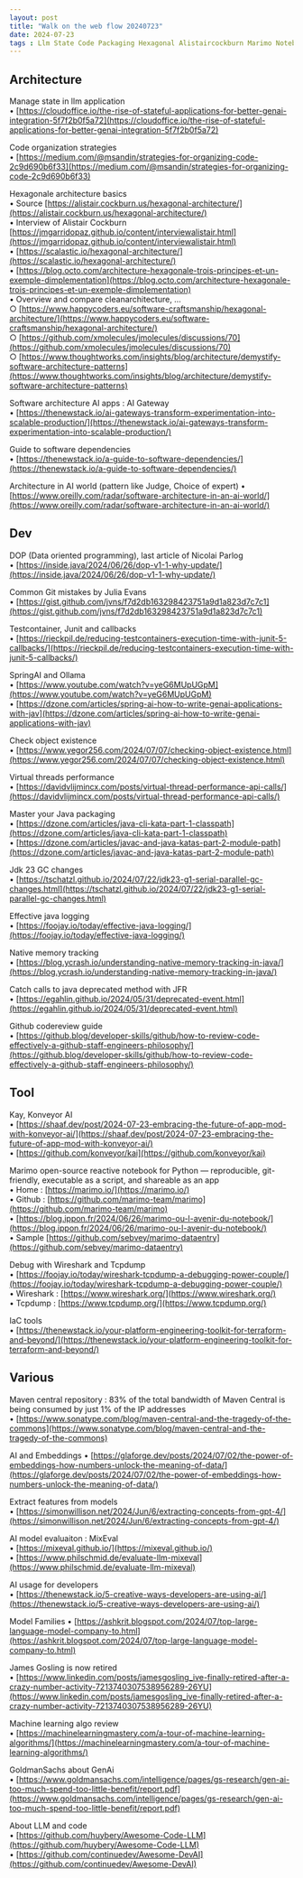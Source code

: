 ```yaml
---
layout: post
title: "Walk on the web flow 20240723"
date: 2024-07-23
tags : Llm State Code Packaging Hexagonal Alistaircockburn Marimo Notebook Python Datascience Maven Bandwidth Dop Dataorientedprogramming Nicolaiparlog Java Embeddings Ai Git Mistake Juliaevans Testcontainer Callback Dependencies Aigateway Ollama Springai Features Models Explicability Evaluation Mixeval Model Families Landscape Exist Tcpdump Wireshark Jamesgosling Retired Goldmansachs Machinelearning Iac Terraform Virtualthread Javac Performance  Module Path Java23 Garbagecollector Gc Logging Kay Konveyor Code Judge Choiceofexpert Nmt Nativememory Jfr Deprecated Github Codereview 
---
```


## Architecture  

Manage state in llm application       
	• [https://cloudoffice.io/the-rise-of-stateful-applications-for-better-genai-integration-5f7f2b0f5a72](https://cloudoffice.io/the-rise-of-stateful-applications-for-better-genai-integration-5f7f2b0f5a72)      

Code organization strategies       
	• [https://medium.com/@msandin/strategies-for-organizing-code-2c9d690b6f33](https://medium.com/@msandin/strategies-for-organizing-code-2c9d690b6f33)    

Hexagonale architecture basics      
	• Source [https://alistair.cockburn.us/hexagonal-architecture/](https://alistair.cockburn.us/hexagonal-architecture/)      
	• Interview of Alistair Cockburn [https://jmgarridopaz.github.io/content/interviewalistair.html](https://jmgarridopaz.github.io/content/interviewalistair.html)         
	• [https://scalastic.io/hexagonal-architecture/](https://scalastic.io/hexagonal-architecture/)       
	• [https://blog.octo.com/architecture-hexagonale-trois-principes-et-un-exemple-dimplementation](https://blog.octo.com/architecture-hexagonale-trois-principes-et-un-exemple-dimplementation)   
	• Overview and compare cleanarchitecture, …     
		○ [https://www.happycoders.eu/software-craftsmanship/hexagonal-architecture/](https://www.happycoders.eu/software-craftsmanship/hexagonal-architecture/)       
		○ [https://github.com/xmolecules/jmolecules/discussions/70](https://github.com/xmolecules/jmolecules/discussions/70)        
		○ [https://www.thoughtworks.com/insights/blog/architecture/demystify-software-architecture-patterns](https://www.thoughtworks.com/insights/blog/architecture/demystify-software-architecture-patterns)          

Software architecture AI apps : AI Gateway       
	• [https://thenewstack.io/ai-gateways-transform-experimentation-into-scalable-production/](https://thenewstack.io/ai-gateways-transform-experimentation-into-scalable-production/)          

Guide to software dependencies    
	• [https://thenewstack.io/a-guide-to-software-dependencies/](https://thenewstack.io/a-guide-to-software-dependencies/)          

Architecture in AI world (pattern like Judge, Choice of expert)
	• [https://www.oreilly.com/radar/software-architecture-in-an-ai-world/](https://www.oreilly.com/radar/software-architecture-in-an-ai-world/)      

## Dev   

DOP (Data oriented programming), last article of Nicolai Parlog      
	• [https://inside.java/2024/06/26/dop-v1-1-why-update/](https://inside.java/2024/06/26/dop-v1-1-why-update/)     

Common Git mistakes by Julia Evans   
	• [https://gist.github.com/jvns/f7d2db163298423751a9d1a823d7c7c1](https://gist.github.com/jvns/f7d2db163298423751a9d1a823d7c7c1)     

Testcontainer, Junit and callbacks       
	• [https://rieckpil.de/reducing-testcontainers-execution-time-with-junit-5-callbacks/](https://rieckpil.de/reducing-testcontainers-execution-time-with-junit-5-callbacks/)    

SpringAI and Ollama     
	• [https://www.youtube.com/watch?v=yeG6MUpUGpM](https://www.youtube.com/watch?v=yeG6MUpUGpM)      
	• [https://dzone.com/articles/spring-ai-how-to-write-genai-applications-with-jav](https://dzone.com/articles/spring-ai-how-to-write-genai-applications-with-jav)     

Check object existence    
	• [https://www.yegor256.com/2024/07/07/checking-object-existence.html](https://www.yegor256.com/2024/07/07/checking-object-existence.html)    

Virtual threads performance     
	• [https://davidvlijmincx.com/posts/virtual-thread-performance-api-calls/](https://davidvlijmincx.com/posts/virtual-thread-performance-api-calls/)      

Master your Java packaging         
	• [https://dzone.com/articles/java-cli-kata-part-1-classpath](https://dzone.com/articles/java-cli-kata-part-1-classpath)      
	• [https://dzone.com/articles/javac-and-java-katas-part-2-module-path](https://dzone.com/articles/javac-and-java-katas-part-2-module-path)     

Jdk 23 GC changes      
	• [https://tschatzl.github.io/2024/07/22/jdk23-g1-serial-parallel-gc-changes.html](https://tschatzl.github.io/2024/07/22/jdk23-g1-serial-parallel-gc-changes.html)      

Effective java logging     
	• [https://foojay.io/today/effective-java-logging/](https://foojay.io/today/effective-java-logging/)        

Native memory tracking        
	• [https://blog.ycrash.io/understanding-native-memory-tracking-in-java/](https://blog.ycrash.io/understanding-native-memory-tracking-in-java/)      

Catch calls to java deprecated method with JFR        
	• [https://egahlin.github.io/2024/05/31/deprecated-event.html](https://egahlin.github.io/2024/05/31/deprecated-event.html)       

Github codereview guide        
	• [https://github.blog/developer-skills/github/how-to-review-code-effectively-a-github-staff-engineers-philosophy/](https://github.blog/developer-skills/github/how-to-review-code-effectively-a-github-staff-engineers-philosophy/)      

## Tool   

Kay, Konveyor AI       
	• [https://shaaf.dev/post/2024-07-23-embracing-the-future-of-app-mod-with-konveyor-ai/](https://shaaf.dev/post/2024-07-23-embracing-the-future-of-app-mod-with-konveyor-ai/)        
	• [https://github.com/konveyor/kai](https://github.com/konveyor/kai)        


Marimo open-source reactive notebook for Python — reproducible, git-friendly, executable as a script, and shareable as an app       
	• Home : [https://marimo.io/](https://marimo.io/)    
	• Github :  [https://github.com/marimo-team/marimo](https://github.com/marimo-team/marimo)    
	• [https://blog.ippon.fr/2024/06/26/marimo-ou-l-avenir-du-notebook/](https://blog.ippon.fr/2024/06/26/marimo-ou-l-avenir-du-notebook/)      
	• Sample [https://github.com/sebvey/marimo-dataentry](https://github.com/sebvey/marimo-dataentry)    

Debug with Wireshark and Tcpdump      
	• [https://foojay.io/today/wireshark-tcpdump-a-debugging-power-couple/](https://foojay.io/today/wireshark-tcpdump-a-debugging-power-couple/)       
	• Wireshark : [https://www.wireshark.org/](https://www.wireshark.org/)      
	• Tcpdump : [https://www.tcpdump.org/](https://www.tcpdump.org/)      

IaC tools      
	• [https://thenewstack.io/your-platform-engineering-toolkit-for-terraform-and-beyond/](https://thenewstack.io/your-platform-engineering-toolkit-for-terraform-and-beyond/)      

## Various

Maven central repository : 83% of the total bandwidth of Maven Central is being consumed by just 1% of the IP addresses       
	• [https://www.sonatype.com/blog/maven-central-and-the-tragedy-of-the-commons](https://www.sonatype.com/blog/maven-central-and-the-tragedy-of-the-commons)     

AI and Embeddings
	• [https://glaforge.dev/posts/2024/07/02/the-power-of-embeddings-how-numbers-unlock-the-meaning-of-data/](https://glaforge.dev/posts/2024/07/02/the-power-of-embeddings-how-numbers-unlock-the-meaning-of-data/)      

Extract features from models     
	• [https://simonwillison.net/2024/Jun/6/extracting-concepts-from-gpt-4/](https://simonwillison.net/2024/Jun/6/extracting-concepts-from-gpt-4/)       
	
AI model evaluaiton : MixEval         
	• [https://mixeval.github.io/](https://mixeval.github.io/)        
	• [https://www.philschmid.de/evaluate-llm-mixeval](https://www.philschmid.de/evaluate-llm-mixeval)          
	
AI usage for developers      
	• [https://thenewstack.io/5-creative-ways-developers-are-using-ai/](https://thenewstack.io/5-creative-ways-developers-are-using-ai/)    

Model Families
	• [https://ashkrit.blogspot.com/2024/07/top-large-language-model-company-to.html](https://ashkrit.blogspot.com/2024/07/top-large-language-model-company-to.html)     

 James Gosling is now retired    
	• [https://www.linkedin.com/posts/jamesgosling_ive-finally-retired-after-a-crazy-number-activity-7213740307538956289-26YU](https://www.linkedin.com/posts/jamesgosling_ive-finally-retired-after-a-crazy-number-activity-7213740307538956289-26YU)     

Machine learning algo review      
	• [https://machinelearningmastery.com/a-tour-of-machine-learning-algorithms/](https://machinelearningmastery.com/a-tour-of-machine-learning-algorithms/)       

GoldmanSachs about GenAi      
	• [https://www.goldmansachs.com/intelligence/pages/gs-research/gen-ai-too-much-spend-too-little-benefit/report.pdf](https://www.goldmansachs.com/intelligence/pages/gs-research/gen-ai-too-much-spend-too-little-benefit/report.pdf)      

About LLM and code       
	• [https://github.com/huybery/Awesome-Code-LLM](https://github.com/huybery/Awesome-Code-LLM)      
	• [https://github.com/continuedev/Awesome-DevAI](https://github.com/continuedev/Awesome-DevAI)      





